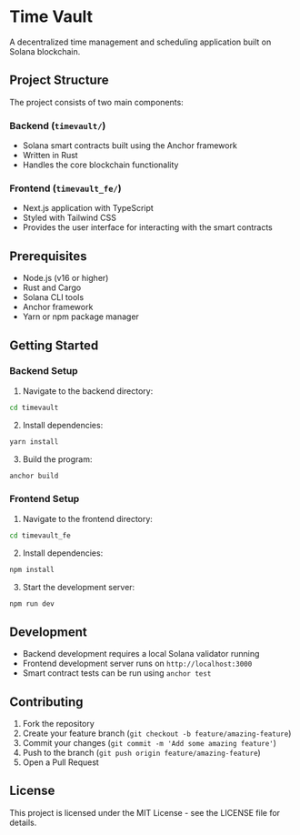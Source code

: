 # Time Vault

A decentralized time management and scheduling application built on Solana blockchain.

## Project Structure

The project consists of two main components:

### Backend (`timevault/`)
- Solana smart contracts built using the Anchor framework
- Written in Rust
- Handles the core blockchain functionality

### Frontend (`timevault_fe/`)
- Next.js application with TypeScript
- Styled with Tailwind CSS
- Provides the user interface for interacting with the smart contracts

## Prerequisites

- Node.js (v16 or higher)
- Rust and Cargo
- Solana CLI tools
- Anchor framework
- Yarn or npm package manager

## Getting Started

### Backend Setup

1. Navigate to the backend directory:
```bash
cd timevault
```

2. Install dependencies:
```bash
yarn install
```

3. Build the program:
```bash
anchor build
```

### Frontend Setup

1. Navigate to the frontend directory:
```bash
cd timevault_fe
```

2. Install dependencies:
```bash
npm install
```

3. Start the development server:
```bash
npm run dev
```

## Development

- Backend development requires a local Solana validator running
- Frontend development server runs on `http://localhost:3000`
- Smart contract tests can be run using `anchor test`

## Contributing

1. Fork the repository
2. Create your feature branch (`git checkout -b feature/amazing-feature`)
3. Commit your changes (`git commit -m 'Add some amazing feature'`)
4. Push to the branch (`git push origin feature/amazing-feature`)
5. Open a Pull Request

## License

This project is licensed under the MIT License - see the LICENSE file for details.